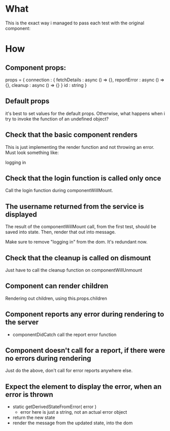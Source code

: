 # What
This is the exact way i managed to pass each test with the original component:

# How
## Component props:
props = {
  connection : {
    fetchDetails : async () => {},
    reportError : async () => {},
    cleanup : async () => {}
  }
  id : string
}

## Default props
it's best to set values for the default props.
Otherwise, what happens when i try to invoke the function of an undefined object?

## Check that the basic component renders
This is just implementing the render function and not throwing an error.
Must look something like:

<p id="message">
  logging in
</p>

## Check that the login function is called only once
Call the login function during componentWillMount.

## The username returned from the service is displayed
The result of the componentWillMount call, from the first test, should be saved into state.
Then, render that out into message.

Make sure to remove "logging in" from the dom. It's redundant now.

## Check that the cleanup is called on dismount 
Just have to call the cleanup function on componentWillUnmount

## Component can render children
Rendering out children, using this.props.children

## Component reports any error during rendering to the server
* componentDidCatch call the report error function

## Component doesn't call for a report, if there were no errors during rendering
Just do the above, don't call for error reports anywhere else.

## Expect the element to display the error, when an error is thrown
* static getDerivedStateFromError( error )
  * error here is just a string, not an actual error object
* return the new state
* render the message from the updated state, into the dom

